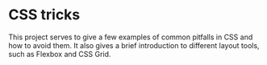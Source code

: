 # CSS tricks

This project serves to give a few examples of common pitfalls in CSS and how to avoid them. It also gives a brief introduction to different layout tools, such as Flexbox and CSS Grid.